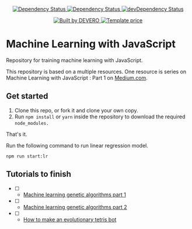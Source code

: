 <p align="center">
  <a href="https://badgen.net/circleci/github/alexdevero/machine-learning-with-javascript/">
    <img alt="Dependency Status" src="https://circleci.com/gh/alexdevero/machine-learning-with-javascript.svg?style=shield&circle-token=:circle-token" />
  </a>
  <a href="https://david-dm.org/alexdevero/machine-learning-with-javascript">
    <img alt="Dependency Status" src="https://badgen.net/david/dep/alexdevero/machine-learning-with-javascript" />
  </a>
  <a href="https://david-dm.org/alexdevero/machine-learning-with-javascript?type=dev">
    <img alt="devDependency Status" src="https://badgen.net/david/dev/alexdevero/machine-learning-with-javascript" />
  </a>
</p>

<p align="center">
  <a href="https://alexdevero.com">
    <img alt="Built by DEVERO" src="https://badgen.net/badge/build%20by/DEVERO/d30320" />
  </a>

  <a href="">
    <img alt="Template price" src="https://badgen.net/badge/license/MIT/green" />
  </a>
</p>


# Machine Learning with JavaScript

Repository for training machine learning with JavaScript.

This repository is based on a multiple resources. One resource is series on Machine Learning with JavaScript : Part 1 on [Medium.com](https://hackernoon.com/machine-learning-with-javascript-part-1-9b97f3ed4fe5).

## Get started

1. Clone this repo, or fork it and clone your own copy.
2. Run `npm install` or `yarn` inside the repository to download the required `node_modules.`

That's it.

Run the following command to run linear regression model.

```
npm run start:lr
```

## Tutorials to finish

- [ ] - [Machine learning genetic algorithms part 1](https://www.burakkanber.com/blog/machine-learning-genetic-algorithms-part-1-javascript/)
- [ ] - [Machine learning genetic algorithms part 2](https://www.burakkanber.com/blog/machine-learning-genetic-algorithms-part-2-javascript/)
- [ ] - [How to make an evolutionary tetris bot](https://github.com/llSourcell/How_to_make_an_evolutionary_tetris_bot)
